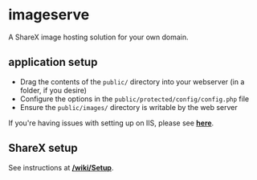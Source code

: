 # imageserve

A ShareX image hosting solution for your own domain.

## application setup

* Drag the contents of the `public/` directory into your webserver (in a folder, if you desire)
* Configure the options in the `public/protected/config/config.php` file
* Ensure the `public/images/` directory is writable by the web server

If you're having issues with setting up on IIS, please see [**here**](https://github.com/aerouk/imageserve/wiki/IIS-Issues).

## ShareX setup

See instructions at [**/wiki/Setup**](https://github.com/aerouk/imageserve/wiki/Setup).
